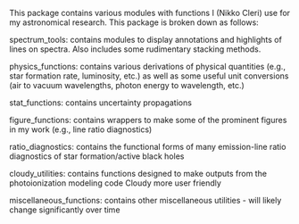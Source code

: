 This package contains various modules with functions I (Nikko Cleri) use for my astronomical research. 
This package is broken down as follows: 

spectrum_tools: contains modules to display annotations and highlights of lines on spectra. 
Also includes some rudimentary stacking methods. 

physics_functions: contains various derivations of physical quantities (e.g., star formation rate, luminosity, etc.)
as well as some useful unit conversions (air to vacuum wavelengths, photon energy to wavelength, etc.)

stat_functions: contains uncertainty propagations

figure_functions: contains wrappers to make some of the prominent figures in my work (e.g., line ratio diagnostics)

ratio_diagnostics: contains the functional forms of many emission-line ratio diagnostics of star formation/active black holes

cloudy_utilities: contains functions designed to make outputs from the photoionization modeling code Cloudy more user friendly

miscellaneous_functions: contains other miscellaneous utilities - will likely change significantly over time